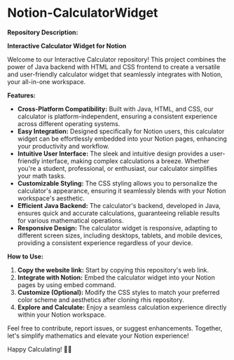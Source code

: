 # Notion-CalculatorWidget
**Repository Description:**

**Interactive Calculator Widget for Notion**

Welcome to our Interactive Calculator repository! This project combines the power of Java backend with HTML and CSS frontend to create a versatile and user-friendly calculator widget that seamlessly integrates with Notion, your all-in-one workspace.

**Features:**
- **Cross-Platform Compatibility:** Built with Java, HTML, and CSS, our calculator is platform-independent, ensuring a consistent experience across different operating systems.
- **Easy Integration:** Designed specifically for Notion users, this calculator widget can be effortlessly embedded into your Notion pages, enhancing your productivity and workflow.
- **Intuitive User Interface:** The sleek and intuitive design provides a user-friendly interface, making complex calculations a breeze. Whether you're a student, professional, or enthusiast, our calculator simplifies your math tasks.
- **Customizable Styling:** The CSS styling allows you to personalize the calculator's appearance, ensuring it seamlessly blends with your Notion workspace's aesthetic.
- **Efficient Java Backend:** The calculator's backend, developed in Java, ensures quick and accurate calculations, guaranteeing reliable results for various mathematical operations.
- **Responsive Design:** The calculator widget is responsive, adapting to different screen sizes, including desktops, tablets, and mobile devices, providing a consistent experience regardless of your device.

**How to Use:**
1. **Copy the website link:** Start by copying this repository's web link.
2. **Integrate with Notion:** Embed the calculator widget into your Notion pages by using embed command.
3. **Customize (Optional):** Modify the CSS styles to match your preferred color scheme and aesthetics after cloning rhis repository.
4. **Explore and Calculate:** Enjoy a seamless calculation experience directly within your Notion workspace.

Feel free to contribute, report issues, or suggest enhancements. Together, let's simplify mathematics and elevate your Notion experience!

Happy Calculating! 🧮✨
